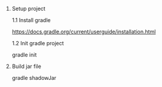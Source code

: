 1. Setup project

    1.1 Install gradle
    
    https://docs.gradle.org/current/userguide/installation.html
    
    1.2 Init gradle project


    gradle init


2. Build jar file


    gradle shadowJar
